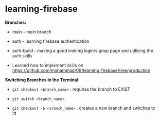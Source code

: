 # learning-firebase

**Branches:**
* main - main branch
* auth - learning firebase authentication
* auth-build - making a good looking login/signup page and utilizing the auth skills

* Learned how to implement skills on https://github.com/mohammadr09/learning-firebase/tree/production

**Switching Branches in the Terminal**
* `git checkout <branch_name>` : requires the branch to EXIST
* `git switch <branch_name>`

* `git checkout -b <branch_name>` : creates a new branch and switches to itt
